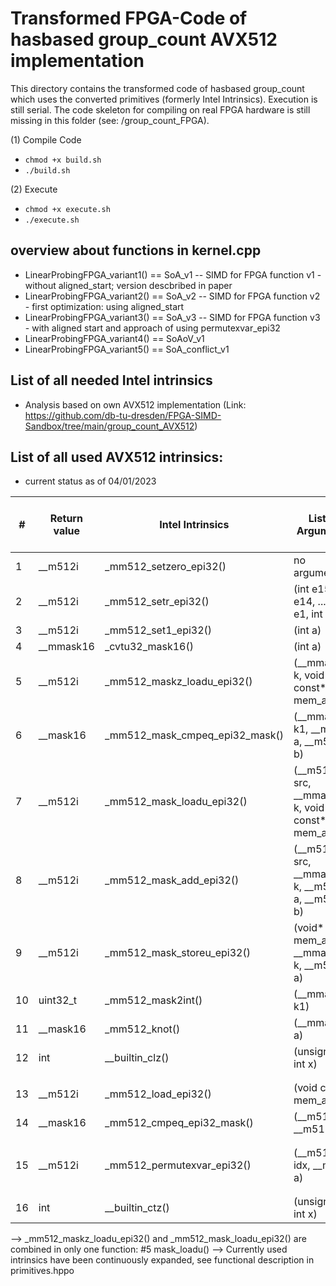 # Transformed FPGA-Code of hasbased group_count AVX512 implementation 

This directory contains the transformed code of hasbased group_count which uses the converted primitives (formerly Intel Intrinsics).
Execution is still serial. The code skeleton for compiling on real FPGA hardware is still missing in this folder (see: /group_count_FPGA).

(1) Compile Code
-   `chmod +x build.sh`
-   `./build.sh`

(2) Execute
-   `chmod +x execute.sh`
-   `./execute.sh`


## overview about functions in kernel.cpp
-	LinearProbingFPGA_variant1() == SoA_v1 -- SIMD for FPGA function v1 -  without aligned_start; version descbribed in paper
- 	LinearProbingFPGA_variant2() == SoA_v2 -- SIMD for FPGA function v2 - first optimization: using aligned_start
-	LinearProbingFPGA_variant3() == SoA_v3 -- SIMD for FPGA function v3 - with aligned start and approach of using permutexvar_epi32
-	LinearProbingFPGA_variant4() == SoAoV_v1
- 	LinearProbingFPGA_variant5() == SoA_conflict_v1


## List of all needed Intel intrinsics
- Analysis based on own AVX512 implementation (Link: https://github.com/db-tu-dresden/FPGA-SIMD-Sandbox/tree/main/group_count_AVX512)

## List of all used AVX512 intrinsics:
- current status as of 04/01/2023

| # | Return value | Intel Intrinsics | List of Arguments | used in version of function LinearProbingAVX512 Variantx() | associated function name in FPGA-Code |
| ------------- | ------------- | ------------- |------------- | ------------- | ------------- |
| 1 | __m512i | _mm512_setzero_epi32() | no arguments | global | #1 setzero() |
| 2 | __m512i | _mm512_setr_epi32() | (int e15, int e14, ... int e1, int e0) | global | #2 setr_16slot() |
| 3 | __m512i | _mm512_set1_epi32() | (int a) | v1, v2, v3 | #3 set1() |
| 4 | __mmask16 | _cvtu32_mask16() | (int a) | v1 | #4 cvtu32_mask16() |
| 5 | __m512i | _mm512_maskz_loadu_epi32() | (__mmask16 k, void const* mem_addr) | v1 | #5 mask_loadu() |
| 6 | __mask16 | _mm512_mask_cmpeq_epi32_mask() | (__mmask16 k1, __m512i a, __m512i b) | v1 | #6 mask_cmpeq_epi32_mask()  |
| 7 | __m512i | _mm512_mask_loadu_epi32() | (__m512i src, __mmask16 k, void const* mem_addr) | v1 | #5 mask_loadu()  |
| 8 | __m512i | _mm512_mask_add_epi32() | (__m512i src, __mmask16 k, __m512i a, __m512i b) | v1 | #7 mask_add_epi32() |
| 9 | __m512i | _mm512_mask_storeu_epi32() | (void* mem_addr, __mmask16 k, __m512i a) | v1 | #8 mask_storeu_epi32() |
| 10 | uint32_t | _mm512_mask2int() | (__mmask16 k1) | v1, v2, v3 | #9 mask2int() |
| 11 | __mask16 | _mm512_knot() | (__mmask16 a) | v1, v2, v3 | #10 knot() |
| 12 | int | __builtin_clz() | (unsigned int x) | v1, v2, v3 | #11 clz_onceBultin() |
| | | | | | |
| | | | | | |
| 13 | __m512i | _mm512_load_epi32() | (void const* mem_addr) | v2, v3 | #12 load_epi32()) |
| 14 | __mask16 | _mm512_cmpeq_epi32_mask() | (__m512i a, __m512i b) | v2, v3 | #13 cmpeq_epi32_mask() |
| | | | | | |
| | | | | | |
| 15 | __m512i | _mm512_permutexvar_epi32() | (__m512i idx, __m512i a) | v3 | #14 permutexvar_epi32()  |
| | | | | | |
| | | | | | |
| 16 | int | __builtin_ctz() | (unsigned int x) | v1, v2, v3 | #15 ctz_onceBultin() |

--> _mm512_maskz_loadu_epi32() and _mm512_mask_loadu_epi32() are combined in only one function: #5 mask_loadu() 
--> Currently used intrinsics have been continuously expanded, see functional description in primitives.hppo
